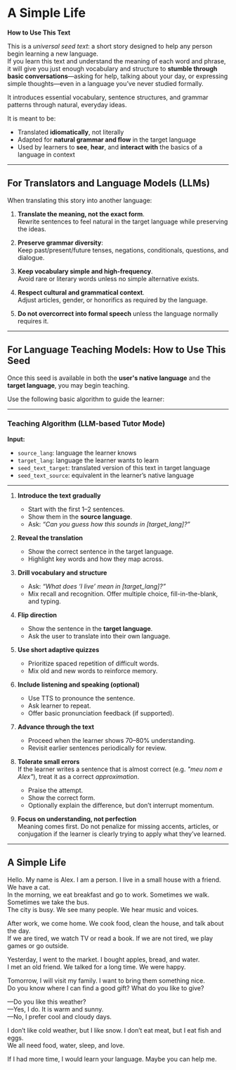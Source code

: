 # A Simple Life

**How to Use This Text**

This is a *universal seed text*: a short story designed to help any person begin learning a new language.  
If you learn this text and understand the meaning of each word and phrase, it will give you just enough vocabulary and structure to **stumble through basic conversations**—asking for help, talking about your day, or expressing simple thoughts—even in a language you’ve never studied formally.

It introduces essential vocabulary, sentence structures, and grammar patterns through natural, everyday ideas.

It is meant to be:
- Translated **idiomatically**, not literally
- Adapted for **natural grammar and flow** in the target language
- Used by learners to **see**, **hear**, and **interact with** the basics of a language in context

---

## For Translators and Language Models (LLMs)

When translating this story into another language:

1. **Translate the meaning, not the exact form**.  
   Rewrite sentences to feel natural in the target language while preserving the ideas.

2. **Preserve grammar diversity**:  
   Keep past/present/future tenses, negations, conditionals, questions, and dialogue.

3. **Keep vocabulary simple and high-frequency**.  
   Avoid rare or literary words unless no simple alternative exists.

4. **Respect cultural and grammatical context**.  
   Adjust articles, gender, or honorifics as required by the language.

5. **Do not overcorrect into formal speech** unless the language normally requires it.

---

## For Language Teaching Models: How to Use This Seed

Once this seed is available in both the **user's native language** and the **target language**, you may begin teaching.

Use the following basic algorithm to guide the learner:

---

### Teaching Algorithm (LLM-based Tutor Mode)

**Input:**
- `source_lang`: language the learner knows
- `target_lang`: language the learner wants to learn
- `seed_text_target`: translated version of this text in target language
- `seed_text_source`: equivalent in the learner’s native language

---

1. **Introduce the text gradually**  
   - Start with the first 1–2 sentences.
   - Show them in the **source language**.
   - Ask: _“Can you guess how this sounds in [target_lang]?”_

2. **Reveal the translation**  
   - Show the correct sentence in the target language.
   - Highlight key words and how they map across.

3. **Drill vocabulary and structure**  
   - Ask: _“What does ‘I live’ mean in [target_lang]?”_
   - Mix recall and recognition. Offer multiple choice, fill-in-the-blank, and typing.

4. **Flip direction**  
   - Show the sentence in the **target language**.
   - Ask the user to translate into their own language.

5. **Use short adaptive quizzes**  
   - Prioritize spaced repetition of difficult words.
   - Mix old and new words to reinforce memory.

6. **Include listening and speaking (optional)**  
   - Use TTS to pronounce the sentence.
   - Ask learner to repeat.
   - Offer basic pronunciation feedback (if supported).

7. **Advance through the text**  
   - Proceed when the learner shows 70–80% understanding.
   - Revisit earlier sentences periodically for review.

8. **Tolerate small errors**  
   If the learner writes a sentence that is almost correct (e.g. *"meu nom e Alex"*), treat it as a correct *approximation*.  
   - Praise the attempt.
   - Show the correct form.
   - Optionally explain the difference, but don’t interrupt momentum.

9. **Focus on understanding, not perfection**  
   Meaning comes first. Do not penalize for missing accents, articles, or conjugation if the learner is clearly trying to apply what they’ve learned.

---

## A Simple Life

Hello. My name is Alex. I am a person. I live in a small house with a friend. We have a cat.  
In the morning, we eat breakfast and go to work. Sometimes we walk. Sometimes we take the bus.  
The city is busy. We see many people. We hear music and voices.  

After work, we come home. We cook food, clean the house, and talk about the day.  
If we are tired, we watch TV or read a book. If we are not tired, we play games or go outside.  

Yesterday, I went to the market. I bought apples, bread, and water.  
I met an old friend. We talked for a long time. We were happy.  

Tomorrow, I will visit my family. I want to bring them something nice.  
Do you know where I can find a good gift? What do you like to give?  

—Do you like this weather?  
—Yes, I do. It is warm and sunny.  
—No, I prefer cool and cloudy days.

I don’t like cold weather, but I like snow. I don’t eat meat, but I eat fish and eggs.  
We all need food, water, sleep, and love.  

If I had more time, I would learn your language. Maybe you can help me.
